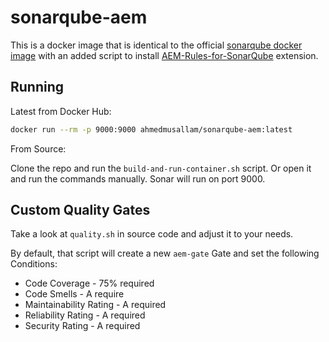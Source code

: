 # sonarqube-aem

This is a docker image that is identical to the official [sonarqube docker image](https://github.com/SonarSource/docker-sonarqube/blob/abaf14c38297974eb5de295d42e83066ddb84751/7.7-community/Dockerfile) with an added script to install [AEM-Rules-for-SonarQube](https://github.com/Cognifide/AEM-Rules-for-SonarQube) extension.

## Running

Latest from Docker Hub:

```sh
docker run --rm -p 9000:9000 ahmedmusallam/sonarqube-aem:latest
```

From Source:

Clone the repo and run the `build-and-run-container.sh` script. Or open it and run the commands manually. Sonar will run on port 9000.

## Custom Quality Gates

Take a look at `quality.sh` in source code and adjust it to your needs.

By default, that script will create a new `aem-gate` Gate and set the following Conditions:

- Code Coverage - 75% required
- Code Smells - A require
- Maintainability Rating - A required
- Reliability Rating - A required
- Security Rating - A required

